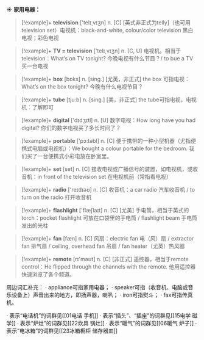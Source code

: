 ☀ <span class="category">**家用电器：**</span>
>[!example]+ <span class="vocabulary">**television**</span> ['telɪ͵vɪʒn] 
> <span class="definition">n. [C] [英式非正式为telly]（也可用television set）电视机：</span>black-and-white, colour/color television 黑白电视；彩色电视

>[!example]+ <span class="vocabulary">**TV = television**</span> ['telɪ͵vɪʒn] 
> <span class="definition">n. [C, U] 电视机。相当于television：</span>What’s on TV tonight? 今晚电视有什么节目？/ to bue a TV 买一台电视

>[!example]+ <span class="vocabulary">**box**</span> [bɒks] 
> <span class="definition">n. [sing.] [尤英，非正式] the box 可指电视：</span>What’s on the box tonight? 今晚有什么电视节目？

>[!example]+ <span class="vocabulary">**tube**</span> [tju:b] 
> <span class="definition">n. [sing.] [美，非正式] the tube可指电视，电视机：</span>了解即可

>[!example]+ <span class="vocabulary">**digital**</span> ['dɪdʒɪtl] 
> <span class="definition">n. [U] 数字电视：</span>How long have you had digital? 你们的数字电视买了多长时间了？

>[!example]+ <span class="vocabulary">**portable**</span> ['pɔ:təbl] 
> <span class="definition">n. [C] 便于携带的一种小型机器（尤指便携式电脑或电视机）：</span>We bought a colour portable for the bedroom. 我们买了一台便携式小彩电放在卧室里。

>[!example]+ <span class="vocabulary">**set**</span> [set] 
> <span class="definition">n. [C] 接收电视或广播信号的装置，如电视机，或收音机：</span>in front of the television set 在电视机前（常指看电视）

>[!example]+ <span class="vocabulary">**radio**</span> ['reɪdɪəʊ] 
> <span class="definition">n. [C] 收音机：</span>a car radio 汽车收音机 / to turn on the radio 打开收音机

>[!example]+ <span class="vocabulary">**flashlight**</span> ['flæʃlaɪt] 
> <span class="definition">n. [C] [尤美] 手电筒，相当于英式的torch：</span>pocket flashlight 可放在口袋里的手电筒 / flashlight beam 手电筒发出的光柱 

>[!example]+ <span class="vocabulary">**fan**</span> [fæn] 
> <span class="definition">n. [C] 风扇：</span>electric fan 电（风）扇 / extractor fan 排气扇 / ceiling, overhead fan 吊扇 / fan heater（尤英）热风器

>[!example]+ <span class="vocabulary">**remote**</span> [rɪ'məʊt] 
> <span class="definition">n. [C] [非正式] 遥控器，相当于remote control：</span>He flipped through the channels with the remote. 他用遥控器快速浏览了各个频道。

周边词汇补充：
· appliance可指家用电器；
· speaker可指（收音机、电脑或音乐设备上）声音出来的地方，即扬声器，喇叭；
· iron可指熨斗；
· fax可指传真机。

· 表示“电话机”的词群见[[01电话 手机]]
· 表示“插头”、“插座”的词群见[[15电学 磁学]]
· 表示“炉灶”的词群见[[22炊具 锅灶]]
· 表示“暖气”的词群见[[06暖气 炉子]]
· 表示“电冰箱”的词群见[[23冰箱橱柜 储存器皿]]
